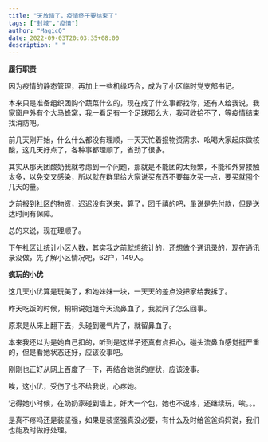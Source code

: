 ```yaml
---
title: "天放晴了，疫情终于要结束了"
tags: ["封城","疫情"]
author: "MagicQ"
date: 2022-09-03T20:03:35+08:00
description: " "
---
```


**履行职责**

因为疫情的静态管理，再加上一些机缘巧合，成为了小区临时党支部书记。

本来只是准备组织团购个蔬菜什么的，现在成了什么事都找你，还有人给我说，我家窗户外有个大马蜂窝，我一看足有一个足球那么大，我可收拾不了，等疫情结束找消防吧。

前几天刚开始，什么什么都没有理顺，一天天忙着报物资需求、吆喝大家起床做核酸，这几天好点了，各种事都理顺了，省劲了很多。

其实从那天团酸奶我就考虑到一个问题，那就是不能团的太频繁，不能和外界接触太多，以免交叉感染，所以就在群里给大家说买东西不要每次买一点，要买就囤个几天的量。

之前报到社区的物资，迟迟没有送来，算了，团千禧的吧，虽说是先付款，但是送达时间有保障。

总的来说，现在理顺了。

下午社区让统计小区人数，其实我之前就想统计的，还想做个通讯录的，现在通讯录没做，先了解小区情况吧，62户，149人。

**疯玩的小优**

这几天小优算是玩美了，和她妹妹一块，一天天的差点没把家给我拆了。

昨天吃饭的时候，桐桐说姐姐今天流鼻血了，我就问了怎么回事。

原来是从床上翻下去，头碰到暖气片了，就留鼻血了。

本来我还以为是她自己扣的，听到是这样子还真有点担心，碰头流鼻血感觉挺严重的，但是看她状态还好，应该没事吧。

刚刚也正好从网上百度了一下，再结合她说的症状，应该没事。

唉，这小优，受伤了也不给我说，心疼她。

记得她小时候，在奶奶家碰到墙上，好大一个包，她也不说疼，还继续玩，唉。。。

是真不疼吗还是装坚强，如果是装坚强真没必要，有什么及时给爸爸妈妈说，我们也能及时做好处理。
